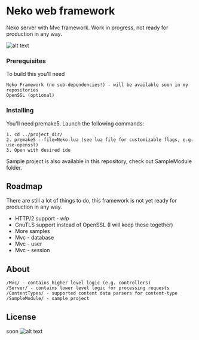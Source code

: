 # Neko web framework

Neko server with Mvc framework. Work in progress, not ready for production in any way.

![alt text](https://c.radikal.ru/c25/1807/13/e500422fd6a7.png)

### Prerequisites

To build this you'll need

```
Neko Framework (no sub-dependencies!) - will be available soon in my repositories
OpenSSL (optional)
```

### Installing

You'll need premake5. Launch the following commands:

```
1. cd ../project_dir/
2. premake5 --file=Neko.lua (see lua file for customizable flags, e.g. use-openssl)
3. Open with desired ide
```
Sample project is also available in this repository, check out SampleModule folder.

## Roadmap

There are still a lot of things to do, this framework is not yet ready for production in any way.

* HTTP/2 support - *wip* 
* GnuTLS support instead of OpenSSL (I will keep these together)
* More samples
* Mvc - database
* Mvc - user 
* Mvc - session

## About

``` 
/Mvc/ - contains higher level logic (e.g. controllers)
/Server/ - contains lower level logic for processing requests
/ContentTypes/ - supported content data parsers for content-type
/SampleModule/ - sample project
``` 

## License

soon
![alt text](https://d.radikal.ru/d34/1806/1b/a9e011b101ec.png)
